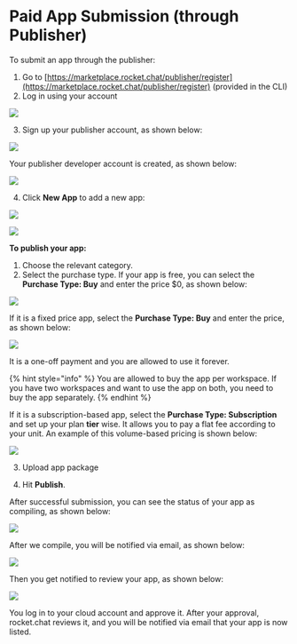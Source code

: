 # Paid App Submission \(through Publisher\)

To submit an app through the publisher: 

1. Go to [https://marketplace.rocket.chat/publisher/register](https://marketplace.rocket.chat/publisher/register) \(provided in the CLI\)
2. Log in using your account

![](../../../.gitbook/assets/image%20%28184%29.png)

3.  Sign up your publisher account,  as shown below:

![](../../../.gitbook/assets/image%20%28183%29.png)

Your publisher developer account is created, as shown below:

![](../../../.gitbook/assets/image%20%28187%29.png)

4. Click **New App** to add a new app:

![](../../../.gitbook/assets/image%20%28185%29%20%281%29.png)

![](../../../.gitbook/assets/image%20%28188%29.png)

**To publish your app:**

1. Choose the relevant category.
2. Select the purchase type. If your app is free, you can select the **Purchase Type: Buy** and enter the price $0, as shown below:

![](../../../.gitbook/assets/image%20%28195%29.png)

If it is a fixed price app, select the **Purchase Type: Buy** and enter the price, as shown below:

![](../../../.gitbook/assets/image%20%28196%29.png)

It is a one-off payment and you are allowed to use it forever. 

{% hint style="info" %}
You are allowed to buy the app per workspace. If you have two workspaces and want to use the app on both, you need to buy the app separately. 
{% endhint %}

If it is a subscription-based app, select the **Purchase Type: Subscription** and set up your plan **tier** wise. It allows you to pay a flat fee according to your unit. An example of this volume-based pricing is shown below: 

![](../../../.gitbook/assets/image%20%28189%29.png)

3. Upload app package

4. Hit **Publish**.

After successful submission, you can see the status of your app as compiling, as shown below:

![](../../../.gitbook/assets/image%20%28191%29.png)

After we compile, you will be notified via email, as shown below: 

![](../../../.gitbook/assets/image%20%28194%29.png)

Then  you get notified to review your app,  as shown below: 

![](../../../.gitbook/assets/image%20%28192%29%20%281%29.png)

You log in to your cloud account and approve it. After your approval, rocket.chat reviews it, and you will be notified via email that your app is now listed.

